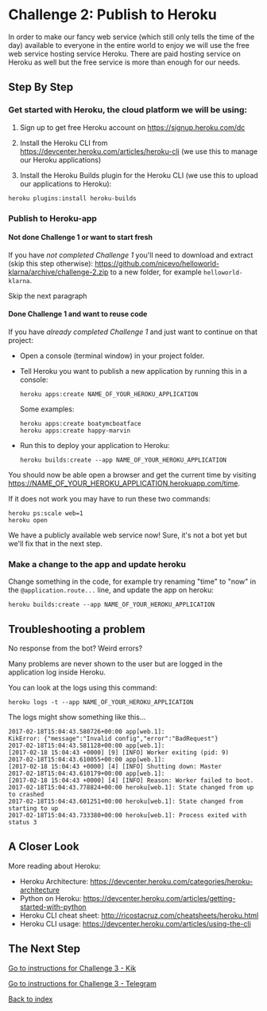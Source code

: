 # Challenge 2: Publish to Heroku

In order to make our fancy web service (which still only tells the time of the day) available to everyone in the entire world to enjoy we will use the free web service hosting service Heroku. There are paid hosting service on Heroku as well but the free service is more than enough for our needs.

## Step By Step

### Get started with Heroku, the cloud platform we will be using:

1. Sign up to get free Heroku account on <https://signup.heroku.com/dc>

1. Install the Heroku CLI from <https://devcenter.heroku.com/articles/heroku-cli> (we use this to manage our Heroku applications)

1. Install the Heroku Builds plugin for the Heroku CLI (we use this to upload our applications to Heroku):

  ```
  heroku plugins:install heroku-builds
  ```

### Publish to Heroku-app

#### Not done Challenge 1 or want to start fresh
If you have _not completed Challenge 1_ you'll need to download and extract (skip this step otherwise): <https://github.com/nicevo/helloworld-klarna/archive/challenge-2.zip> to a new folder, for example `helloworld-klarna`.

Skip the next paragraph

#### Done Challenge 1 and want to reuse code
If you have _already completed Challenge 1_ and just want to continue on that project:

- Open a console (terminal window) in your project folder.

- Tell Heroku you want to publish a new application by running this in a console:

  ```
  heroku apps:create NAME_OF_YOUR_HEROKU_APPLICATION
  ```

  Some examples:

  ```
  heroku apps:create boatymcboatface
  heroku apps:create happy-marvin
  ```

- Run this to deploy your application to Heroku:

  ```
  heroku builds:create --app NAME_OF_YOUR_HEROKU_APPLICATION
  ```

You should now be able open a browser and get the current time by visiting <https://NAME_OF_YOUR_HEROKU_APPLICATION.herokuapp.com/time>.

If it does not work you may have to run these two commands:

```
heroku ps:scale web=1
heroku open
```

We have a publicly available web service now! Sure, it's not a bot yet but we'll fix that in the next step.

### Make a change to the app and update heroku

Change something in the code, for example try renaming "time" to "now" in the `@application.route...` line, and update the app on heroku:

```
heroku builds:create --app NAME_OF_YOUR_HEROKU_APPLICATION
```

## Troubleshooting a problem

No response from the bot? Weird errors?

Many problems are never shown to the user but are logged in the application log inside Heroku.

You can look at the logs using this command:

```
heroku logs -t --app NAME_OF_YOUR_HEROKU_APPLICATION
```

The logs might show something like this...

```
2017-02-18T15:04:43.580726+00:00 app[web.1]:
KikError: {"message":"Invalid config","error":"BadRequest"}
2017-02-18T15:04:43.581128+00:00 app[web.1]:
[2017-02-18 15:04:43 +0000] [9] [INFO] Worker exiting (pid: 9)
2017-02-18T15:04:43.610055+00:00 app[web.1]:
[2017-02-18 15:04:43 +0000] [4] [INFO] Shutting down: Master
2017-02-18T15:04:43.610179+00:00 app[web.1]:
[2017-02-18 15:04:43 +0000] [4] [INFO] Reason: Worker failed to boot.
2017-02-18T15:04:43.778824+00:00 heroku[web.1]: State changed from up to crashed
2017-02-18T15:04:43.601251+00:00 heroku[web.1]: State changed from starting to up
2017-02-18T15:04:43.733380+00:00 heroku[web.1]: Process exited with status 3
```

## A Closer Look

More reading about Heroku:

- Heroku Architecture: <https://devcenter.heroku.com/categories/heroku-architecture>
- Python on Heroku: <https://devcenter.heroku.com/articles/getting-started-with-python>
- Heroku CLI cheat sheet: <http://ricostacruz.com/cheatsheets/heroku.html>
- Heroku CLI usage: <https://devcenter.heroku.com/articles/using-the-cli>

## The Next Step

[Go to instructions for Challenge 3 - Kik](./challenge-kik.md)

[Go to instructions for Challenge 3 - Telegram](./challenge-telegram.md)

[Back to index](./index.md)
